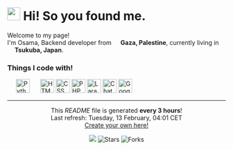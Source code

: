 <h1><img src="https://emojis.slackmojis.com/emojis/images/1643515251/12726/space_float.gif?1643515251" width="30"/> Hi! So you found me.</h1>

<p>Welcome to my page! </br> I'm Osama, Backend developer from <img src="https://github.com/osama-kj97/osama-kj97/assets/132082843/3206e28c-344d-4269-a1de-55d06f45bfe4" width="13"/> <b>Gaza, Palestine</b>, currently living in <img src="https://github.com/osama-kj97/osama-kj97/assets/132082843/b358605d-7b27-44f9-b294-7350014e3826" width="13"/> <b>Tsukuba, Japan</b>. </p>
<h3>Things I code with!</h3>

<p>
  <span style="padding: 0px 20px"><img alt="Python" src="https://github.com/osama-kj97/osama-kj97/assets/132082843/f6a18e02-02f5-4fba-8c11-a966cc15035d" width="32"/></span>
  <img alt="HTML" src="https://github.com/osama-kj97/osama-kj97/assets/132082843/5fff16dd-9b39-4e10-b69b-f754d626a572" width="32"/>
  <img alt="CSS" src="https://github.com/osama-kj97/osama-kj97/assets/132082843/463d62e3-5ffb-4271-9a2c-7a05642a9253" width="32"/>
  <img alt="PHP" src="https://github.com/osama-kj97/osama-kj97/assets/132082843/ff82a988-4af7-45bd-8a75-e0ccb0952d88" width="32"/>
  <img alt="Laravel" src="https://github.com/osama-kj97/osama-kj97/assets/132082843/883b1f50-4913-4b4e-8ac4-36cbc4a3c8b8" width="32"/>
  <img alt="ChatGPT" src="https://github.com/osama-kj97/osama-kj97/assets/132082843/1e4b581c-5082-43fa-8c24-fb9016bb736f" width="32"/>
  <img alt="Googler" src="https://github.com/osama-kj97/osama-kj97/assets/132082843/2da2746f-7dd5-49df-b003-a0d1eb9b24dd" width="32"/>
  
  <!--<img alt="git" src="https://img.shields.io/badge/-Git-F05032?style=flat-square&logo=git&logoColor=white" />
  <img alt="NestJs" src="https://img.shields.io/badge/-NestJs-ea2845?style=flat-square&logo=nestjs&logoColor=white" />
  <img alt="angular" src="https://img.shields.io/badge/-Angular-DD0031?style=flat-square&logo=angular&logoColor=white" />
  <img alt="npm" src="https://img.shields.io/badge/-NPM-CB3837?style=flat-square&logo=npm&logoColor=white" />
  <img alt="html5" src="https://img.shields.io/badge/-HTML5-E34F26?style=flat-square&logo=html5&logoColor=white" />
  <img alt="Brave browser" src="https://img.shields.io/badge/-Brave_Browser-FB542B?style=flat-square&logo=brave&logoColor=white" />
  <img alt="Rollup" src="https://img.shields.io/badge/-Rollup-EC4A3F?style=flat-square&logo=rollup.js&logoColor=white" />
  <img alt="d3js" src="https://img.shields.io/badge/-D3.js-F9A03C?style=flat-square&logo=d3.js&logoColor=white" />
  <img alt="Prettier" src="https://img.shields.io/badge/-Prettier-F7B93E?style=flat-square&logo=prettier&logoColor=white" />
  <img alt="MongoDB" src="https://img.shields.io/badge/-MongoDB-13aa52?style=flat-square&logo=mongodb&logoColor=white" />
  <img alt="Nodejs" src="https://img.shields.io/badge/-Nodejs-43853d?style=flat-square&logo=Node.js&logoColor=white" />-->
</p>

------------
<p align="center">This <i>README</i> file is generated <b>every 3 hours</b>!</br>Last refresh: Tuesday, 13 February, 04:01 CET<br /><a href="https://medium.com/@th.guibert/how-to-create-a-self-updating-readme-md-for-your-github-profile-f8b05744ca91">Create your own here!</a></p>
<p align="center"><img src="https://github.com/thmsgbrt/thmsgbrt/workflows/README%20build/badge.svg" /> <img alt="Stars" src="https://img.shields.io/github/stars/thmsgbrt/thmsgbrt?style=flat-square&labelColor=343b41"/> <img alt="Forks" src="https://img.shields.io/github/forks/thmsgbrt/thmsgbrt?style=flat-square&labelColor=343b41"/></p>

